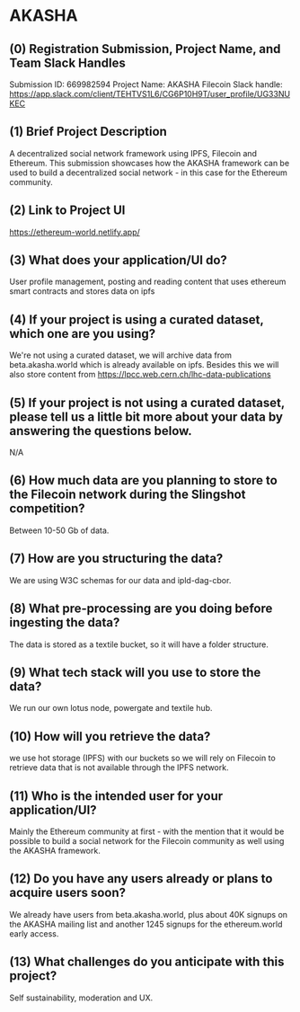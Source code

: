 # AKASHA

## (0) Registration Submission, Project Name, and Team Slack Handles

Submission ID: 669982594
Project Name: AKASHA
Filecoin Slack handle: https://app.slack.com/client/TEHTVS1L6/CG6P10H9T/user_profile/UG33NUKEC

## (1) Brief Project Description

A decentralized social network framework using IPFS, Filecoin and Ethereum. This submission showcases how the AKASHA framework can be used to build a decentralized social network - in this case for the Ethereum community.

## (2) Link to Project UI

https://ethereum-world.netlify.app/

## (3) What does your application/UI do?

User profile management, posting and reading content that uses ethereum smart contracts and stores data on ipfs

## (4) If your project is using a curated dataset, which one are you using?

We're not using a curated dataset, we will archive data from beta.akasha.world which is already available on ipfs. Besides this we will also store content from https://lpcc.web.cern.ch/lhc-data-publications

## (5) If your project is not using a curated dataset, please tell us a little bit more about your data by answering the questions below.

N/A

## (6) How much data are you planning to store to the Filecoin network during the Slingshot competition?

Between 10-50 Gb of data.

## (7) How are you structuring the data?

We are using W3C schemas for our data and ipld-dag-cbor.

## (8) What pre-processing are you doing before ingesting the data?

The data is stored as a textile bucket, so it will have a folder structure.

## (9)  What tech stack will you use to store the data?

We run our own lotus node, powergate and textile hub.

## (10) How will you retrieve the data?

we use hot storage (IPFS) with our buckets so we will rely on Filecoin to retrieve data that is not available through the IPFS network.

## (11) Who is the intended user for your application/UI?

Mainly the Ethereum community at first - with the mention that it would be possible to build a social network for the Filecoin community as well using the AKASHA framework.

## (12) Do you have any users already or plans to acquire users soon?

We already have users from beta.akasha.world, plus about 40K signups on the AKASHA mailing list and another 1245 signups for the ethereum.world early access.

## (13) What challenges do you anticipate with this project?

Self sustainability, moderation and UX.
